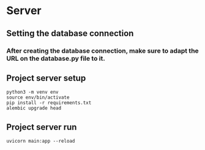 # Server

## Setting the database connection

### After creating the database connection, make sure to adapt the URL on the database.py file to it.

## Project server setup
```
python3 -m venv env
source env/bin/activate
pip install -r requirements.txt
alembic upgrade head
```

## Project server run
```
uvicorn main:app --reload
```
